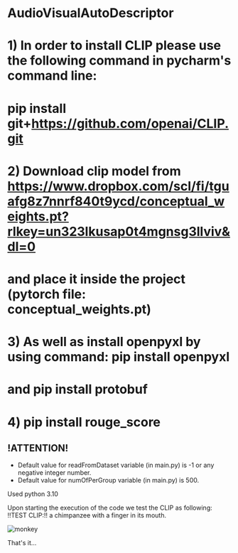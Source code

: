# AudioVisualAutoDescriptor

# 1) In order to install CLIP please use the following command in pycharm's command line:
#  pip install git+https://github.com/openai/CLIP.git
# 2) Download clip model from https://www.dropbox.com/scl/fi/tguafg8z7nnrf840t9ycd/conceptual_weights.pt?rlkey=un323lkusap0t4mgnsg3llviv&dl=0 
# and place it inside the project (pytorch file: conceptual_weights.pt)
# 3) As well as install openpyxl by using command:  pip install openpyxl
# and 	pip install protobuf  
# 4) pip install rouge_score
## !ATTENTION! ##

* Default value for readFromDataset variable (in main.py) is -1 or any negative integer number.
* Default value for numOfPerGroup variable (in main.py) is 500.

Used python 3.10

Upon starting the execution of the code we test the CLIP as following:
  !!TEST CLIP:!! a chimpanzee with a finger in its mouth.

![monkey](https://github.com/asadour/AudioVisualAutoDescriptor/assets/22840678/0303167f-6421-4518-b14a-e8143a837927)


That's it...

